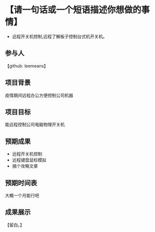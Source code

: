 # 【请一句话或一个短语描述你想做的事情】

* 远程开关机控制,远程了解板子控制台式机开关机。
## 参与人

【github: leemeans】


## 项目背景

疫情期间远程办公方便控制公司机器

## 项目目标

能远程控制公司电脑物理开关机

## 预期成果

* 远程开关机控制
* 远程键盘鼠标模拟
* 搞个攻略文章

## 预期时间表

大概一个月能行吧

## 成果展示

【留白。】
